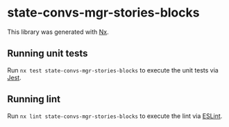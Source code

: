 # state-convs-mgr-stories-blocks

This library was generated with [Nx](https://nx.dev).

## Running unit tests

Run `nx test state-convs-mgr-stories-blocks` to execute the unit tests via [Jest](https://jestjs.io).

## Running lint

Run `nx lint state-convs-mgr-stories-blocks` to execute the lint via [ESLint](https://eslint.org/).

